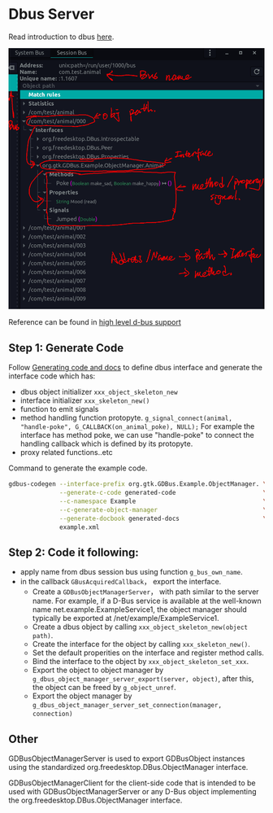 # Dbus Server

Read introduction to dbus [here](https://dbus.freedesktop.org/doc/dbus-tutorial.html).

![DBUS](./dbus-server.png)

Reference can be found in [high level d-bus support](https://developer.gnome.org/gio/stable/gdbus-convenience.html)

## Step 1: Generate Code

Follow [Generating code and docs](https://www.freedesktop.org/software/gstreamer-sdk/data/docs/latest/gio/ch30s05.html#gdbus-example-codegen-server) to define dbus interface and generate the interface code which has:

- dbus object initializer `xxx_object_skeleton_new`
- interface initializer `xxx_skeleton_new()`
- function to emit signals
- method handling function protopyte. `g_signal_connect(animal, "handle-poke", G_CALLBACK(on_animal_poke), NULL);` For example the interface has method poke, we can use "handle-poke" to connect the handling callback which is defined by its protopyte. 
- proxy related functions..etc

Command to generate the example code.

```bash
gdbus-codegen --interface-prefix org.gtk.GDBus.Example.ObjectManager. \
              --generate-c-code generated-code                        \
              --c-namespace Example                                   \
              --c-generate-object-manager                             \
              --generate-docbook generated-docs                       \
              example.xml
```

## Step 2: Code it following:

- apply name from dbus session bus using function `g_bus_own_name`.
- in the callback `GBusAcquiredCallback`， export the interface.
  - Create a `GDBusObjectManagerServer`， with path similar to the server name. For example, if a D-Bus service is available at the well-known name net.example.ExampleService1, the object manager should typically be exported at /net/example/ExampleService1.
  - Create a dbus object by calling `xxx_object_skeleton_new(object path)`.
  - Create the interface for the object by calling `xxx_skeleton_new()`.
  - Set the default properities on the interface and register method calls.
  - Bind the interface to the object by `xxx_object_skeleton_set_xxx`.
  - Export the object to object manager by `g_dbus_object_manager_server_export(server, object)`, after this, the object can be freed by `g_object_unref`.
  - Export the object manager by `g_dbus_object_manager_server_set_connection(manager, connection)`

## Other
GDBusObjectManagerServer is used to export GDBusObject instances using the standardized org.freedesktop.DBus.ObjectManager interface. 

GDBusObjectManagerClient for the client-side code that is intended to be used with GDBusObjectManagerServer or any D-Bus object implementing the org.freedesktop.DBus.ObjectManager interface.